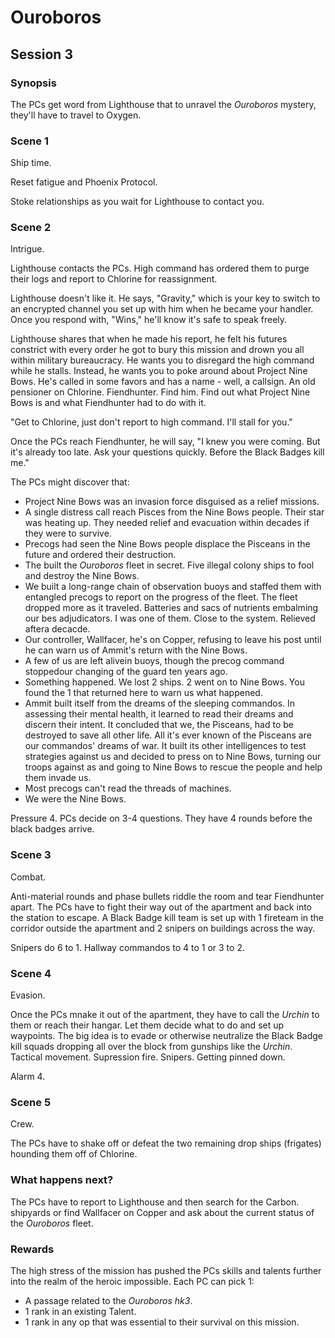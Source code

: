 # Ouroboros

## Session 3

### Synopsis

The PCs get word from Lighthouse that to unravel the *Ouroboros* mystery, they'll have to travel to Oxygen.

### Scene 1

Ship time.

Reset fatigue and Phoenix Protocol.

Stoke relationships as you wait for Lighthouse to contact you.

### Scene 2

Intrigue.

Lighthouse contacts the PCs. High command has ordered them to purge their logs and report to Chlorine for reassignment.

Lighthouse doesn't like it. He says, "Gravity," which is your key to switch to an encrypted channel you set up with him when he became your handler. Once you respond with, "Wins," he'll know it's safe to speak freely.

Lighthouse shares that when he made his report, he felt his futures constrict with every order he got to bury this mission and drown you all within military bureaucracy. He wants you to disregard the high command while he stalls. Instead, he wants you to poke around about Project Nine Bows. He's called in some favors and has a name - well, a callsign. An old pensioner on Chlorine. Fiendhunter. Find him. Find out what Project Nine Bows is and what Fiendhunter had to do with it. 

"Get to Chlorine, just don't report to high command. I'll stall for you."

Once the PCs reach Fiendhunter, he will say, "I knew you were coming. But it's already too late. Ask your questions quickly. Before the Black Badges kill me."

The PCs might discover that:

- Project Nine Bows was an invasion force disguised as a relief missions.
- A single distress call reach Pisces from the Nine Bows people. Their star was heating up. They needed relief and evacuation within decades if they were to survive.
- Precogs had seen the Nine Bows people displace the Pisceans in the future and ordered their destruction.
- The built the *Ouroboros* fleet in secret. Five illegal colony ships to fool and destroy the Nine Bows.
- We built a long-range chain of observation buoys and staffed them with entangled precogs to report on the progress of the fleet. The fleet dropped more as it traveled. Batteries and sacs of nutrients embalming our bes adjudicators. I was one of them. Close to the system. Relieved aftera decacde.
- Our controller, Wallfacer, he's on Copper, refusing to leave his post until he can warn us of Ammit's return with the Nine Bows. 
- A few of us are left alivein buoys, though the precog command stoppedour changing of the guard ten years ago. 
- Something happened. We lost 2 ships. 2 went on to Nine Bows. You found the 1 that returned here to warn us what happened.
- Ammit built itself from the dreams of the sleeping commandos. In assessing their mental health, it learned to read their dreams and discern their intent. It concluded that we, the Pisceans, had to be destroyed to save all other life. All it's ever known of the Pisceans are our commandos' dreams of war. It built its other intelligences to test strategies against us and decided to press on to Nine Bows, turning our troops against as and going to Nine Bows to rescue the people and help them invade us.
- Most precogs can't read the threads of machines.
- We were the Nine Bows.

Pressure 4. PCs decide on 3-4 questions. They have 4 rounds before the black badges arrive.

### Scene 3

Combat.

Anti-material rounds and phase bullets riddle the room and tear Fiendhunter apart. The PCs have to fight their way out of the apartment and back into the station to escape. A Black Badge kill team is set up with 1 fireteam in the corridor outside the apartment and 2 snipers on buildings across the way.

Snipers do 6 to 1. Hallway commandos to 4 to 1 or 3 to 2.

### Scene 4

Evasion.

Once the PCs mnake it out of the apartment, they have to call the *Urchin* to them or reach their hangar. Let them decide what to do and set up waypoints. The big idea is to evade or otherwise neutralize the Black Badge kill squads dropping all over the block from gunships like the *Urchin*. Tactical movement. Supression fire. Snipers. Getting pinned down.

Alarm 4.

### Scene 5

Crew.

The PCs have to shake off or defeat the two remaining drop ships (frigates) hounding them off of Chlorine.

### What happens next?

The PCs have to report to Lighthouse and then search for the Carbon. shipyards or find Wallfacer on Copper and ask about the current status of the *Ouroboros* fleet.

### Rewards

The high stress of the mission has pushed the PCs skills and talents further into the realm of the heroic impossible. Each PC can pick 1:

- A passage related to the *Ouroboros hk3*.
- 1 rank in an existing Talent.
- 1 rank in any op that was essential to their survival on this mission.